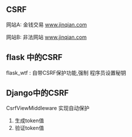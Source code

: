 ## CSRF

网站A:  金钱交易
www.jinqian.com

网站B:  非法网站
www.jinqian.com

## flask 中的CSRF
flask_wtf : 自带CSRF保护功能,强制 程序员设置秘钥


## Django中的CSRF

CsrfViewMiddleware 实现自动保护

1. 生成token值
2. 验证token值